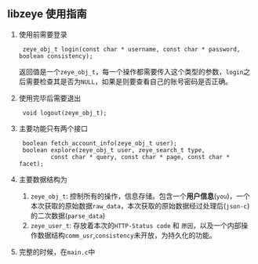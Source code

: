 ## libzeye 使用指南

1. 使用前需要登录

		zeye_obj_t login(const char * username, const char * password, boolean consistency);

	返回值是一个`zeye_obj_t`，每一个操作都需要传入这个类型的参数，`login`之后需要检查其是否为`NULL`，如果是则要查看自己的账号密码是否正确。

2. 使用完毕后需要退出

		void logout(zeye_obj_t);

3. 主要功能只有两个接口

		boolean fetch_account_info(zeye_obj_t user);
		boolean explore(zeye_obj_t user, zeye_search_t type,
                const char * query, const char * page, const char * facet);

4. 主要数据结构为
	1. `zeye_obj_t`: 控制所有的操作，信息存储。包含一个**用户信息**(`you`)，一个本次获取的原始数据`raw_data`，本次获取的原始数据经过处理后(`json-c`)的二次数据(`parse_data`)
	2. `zeye_user_t`: 存放着本次的`HTTP-Status code` 和 `原因`，以及一个内部操作数据结构`comm_usr`,`consistency`未开放，为持久化的功能。

5. 完整的时候，在`main.c`中
